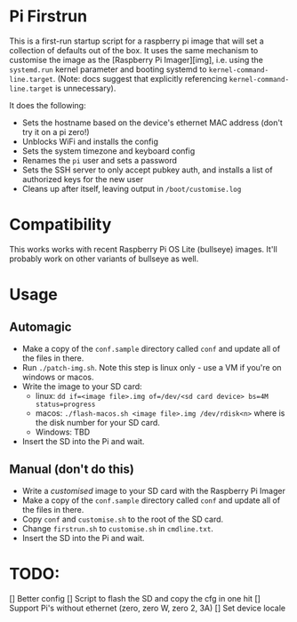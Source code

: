 # Pi Firstrun

This is a first-run startup script for a raspberry pi image that will set a collection of defaults
out of the box. It uses the same mechanism to customise the image as the [Raspberry Pi Imager][img], i.e.
using the `systemd.run` kernel parameter and booting systemd to `kernel-command-line.target`. (Note: docs
suggest that explicitly referencing `kernel-command-line.target` is unnecessary).

It does the following:

- Sets the hostname based on the device's ethernet MAC address (don't try it on a pi zero!)
- Unblocks WiFi and installs the config
- Sets the system timezone and keyboard config
- Renames the `pi` user and sets a password
- Sets the SSH server to only accept pubkey auth, and installs a list of authorized keys for the new user
- Cleans up after itself, leaving output in `/boot/customise.log`


# Compatibility

This works works with recent Raspberry Pi OS Lite (bullseye) images. It'll probably work on other
variants of bullseye as well.


# Usage

## Automagic

- Make a copy of the `conf.sample` directory called `conf` and update all of the files in there.
- Run `./patch-img.sh`. Note this step is linux only - use a VM if you're on windows or macos.
- Write the image to your SD card:
  - linux: `dd if=<image file>.img of=/dev/<sd card device> bs=4M status=progress`
  - macos: `./flash-macos.sh <image file>.img /dev/rdisk<n>` where <n> is the disk number for your SD card.
  - Windows: TBD
- Insert the SD into the Pi and wait.


## Manual (don't do this)

- Write a *customised* image to your SD card with the Raspberry Pi Imager
- Make a copy of the `conf.sample` directory called `conf` and update all of the files in there.
- Copy `conf` and `customise.sh` to the root of the SD card.
- Change `firstrun.sh` to `customise.sh` in `cmdline.txt`.
- Insert the SD into the Pi and wait.


# TODO:
[] Better config
[] Script to flash the SD and copy the cfg in one hit
[] Support Pi's without ethernet (zero, zero W, zero 2, 3A)
[] Set device locale
